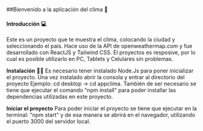 ##Bienvenido a la aplicación del clima 👋

#### Introducción 💻 

Este es un proyecto que te muestra el clima, colocando la ciudad y seleccionando el país. Hace uso de la API de openweathermap.com y fue desarrollado con ReactJS y Tailwind CSS. El proyectos es resposive, por lo cual es posible utilizarlo en PC, Tablets y Celulares sin problemas.

**Instalación**   👨‍💻 
Es necesario tener instalado Node.Js para poner inicializar el proyecto. Una vez instalado abrir la consola y entrar al directorio del proyecto Ejemplo:
 cd desktop ->  cd appclima.  También de ser necesario se tiene que ejecutar el comando "npm install" para poder installar las dependencias utilizadas en este proyecto.

**Iniciar el proyecto** 
Para poder iniciar el proyecto se tiene que ejecutar en la terminal: "npm start" y de esa manera se abrirá en el navegador, utilizando el puerto 3000 del servidor local.